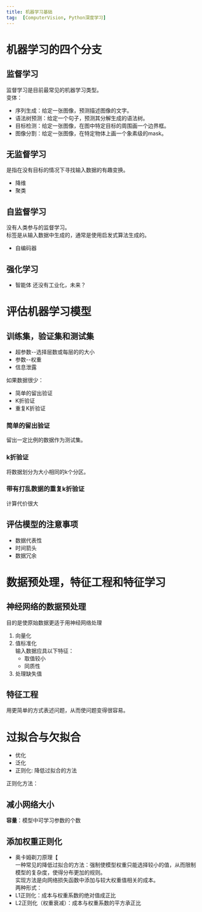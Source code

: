 ```yaml
---
title: 机器学习基础
tag:  [ComputerVision, Python深度学习]
---
```


# 机器学习的四个分支
## 监督学习
监督学习是目前最常见的机器学习类型。  
变体：
- 序列生成：给定一张图像，预测描述图像的文字。
- 语法树预测：给定一个句子，预测其分解生成的语法树。
- 目标检测：给定一张图像，在图中特定目标的周围画一个边界框。
- 图像分割：给定一张图像，在特定物体上画一个象素级的mask。

## 无监督学习
是指在没有目标的情况下寻找输入数据的有趣变换。
- 降维
- 聚类

## 自监督学习
没有人类参与的监督学习。  
标签是从输入数据中生成的，通常是使用启发式算法生成的。
- 自编码器

## 强化学习
- 智能体 
还没有工业化，未来？

# 评估机器学习模型
## 训练集，验证集和测试集
- 超参数--选择层数或每层的的大小
- 参数--权重
- 信息泄露

如果数据很少：
* 简单的留出验证
* K折验证
* 重复K折验证

### 简单的留出验证
留出一定比例的数据作为测试集。

### k折验证
将数据划分为大小相同的k个分区。

### 带有打乱数据的重复k折验证
计算代价很大

## 评估模型的注意事项
- 数据代表性
- 时间箭头
- 数据冗余

# 数据预处理，特征工程和特征学习
## 神经网络的数据预处理
目的是使原始数据更适于用神经网络处理
1. 向量化
2. 值标准化  
     输入数据应具以下特征：
    - 取值较小
    - 同质性
3. 处理缺失值

## 特征工程
用更简单的方式表述问题，从而使问题变得很容易。

# 过拟合与欠拟合
- 优化
- 泛化
- 正则化: 降低过拟合的方法

正则化方法：
## 减小网络大小
__容量__：模型中可学习参数的个数
## 添加权重正则化
- 奥卡姆剃刀原理【  
一种常见的降低过拟合的方法：强制使模型权重只能选择较小的值，从而限制模型的复杂度，使得分布更加的规则。  
实现方法是向网络损失函数中添加与较大权重值相关的成本。  
两种形式：
- L1正则化：成本与权重系数的绝对值成正比
- L2正则化（权重衰减）：成本与权重系数的平方承正比

